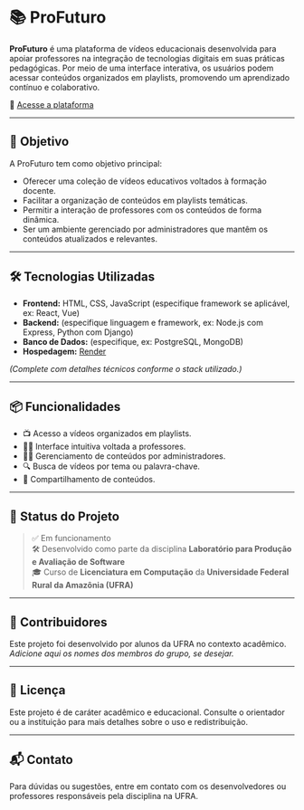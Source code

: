 # 📚 ProFuturo

**ProFuturo** é uma plataforma de vídeos educacionais desenvolvida para apoiar professores na integração de tecnologias digitais em suas práticas pedagógicas. Por meio de uma interface interativa, os usuários podem acessar conteúdos organizados em playlists, promovendo um aprendizado contínuo e colaborativo.

🔗 [Acesse a plataforma](https://profuturo.onrender.com/)

---

## 🎯 Objetivo

A ProFuturo tem como objetivo principal:

- Oferecer uma coleção de vídeos educativos voltados à formação docente.
- Facilitar a organização de conteúdos em playlists temáticas.
- Permitir a interação de professores com os conteúdos de forma dinâmica.
- Ser um ambiente gerenciado por administradores que mantêm os conteúdos atualizados e relevantes.

---

## 🛠️ Tecnologias Utilizadas

- **Frontend:** HTML, CSS, JavaScript (especifique framework se aplicável, ex: React, Vue)
- **Backend:** (especifique linguagem e framework, ex: Node.js com Express, Python com Django)
- **Banco de Dados:** (especifique, ex: PostgreSQL, MongoDB)
- **Hospedagem:** [Render](https://render.com)

*(Complete com detalhes técnicos conforme o stack utilizado.)*

---

## 📦 Funcionalidades

- 📺 Acesso a vídeos organizados em playlists.
- 👨‍🏫 Interface intuitiva voltada a professores.
- 🧑‍💼 Gerenciamento de conteúdos por administradores.
- 🔍 Busca de vídeos por tema ou palavra-chave.
- 🔗 Compartilhamento de conteúdos.

---

## 🚧 Status do Projeto

> ✅ Em funcionamento  
> 🛠️ Desenvolvido como parte da disciplina **Laboratório para Produção e Avaliação de Software**  
> 🎓 Curso de **Licenciatura em Computação** da **Universidade Federal Rural da Amazônia (UFRA)**

---

## 👥 Contribuidores

Este projeto foi desenvolvido por alunos da UFRA no contexto acadêmico.  
*Adicione aqui os nomes dos membros do grupo, se desejar.*

---

## 📄 Licença

Este projeto é de caráter acadêmico e educacional. Consulte o orientador ou a instituição para mais detalhes sobre o uso e redistribuição.

---

## 📬 Contato

Para dúvidas ou sugestões, entre em contato com os desenvolvedores ou professores responsáveis pela disciplina na UFRA.

